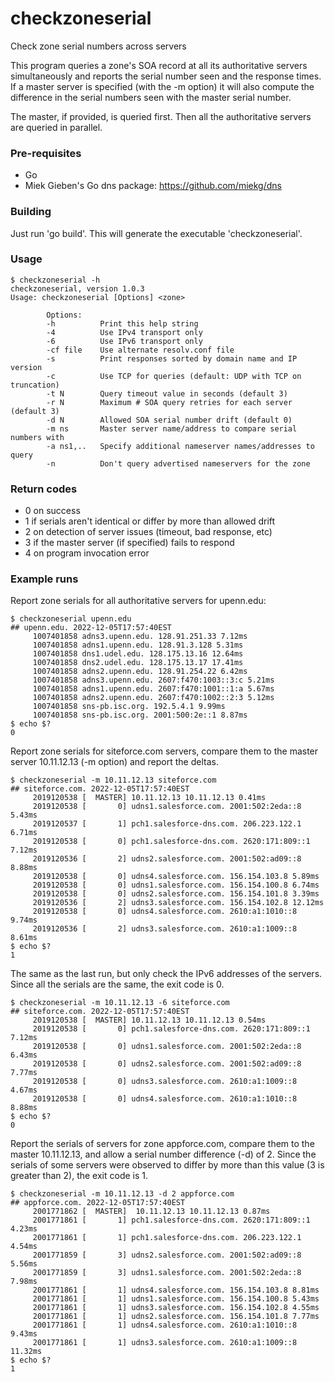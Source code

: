 # checkzoneserial
Check zone serial numbers across servers

This program queries a zone's SOA record at all its authoritative
servers simultaneously and reports the serial number seen and the response
times. If a master server is specified (with the -m option) it will also
compute the difference in the serial numbers seen with the master serial
number.

The master, if provided, is queried first. Then all the authoritative
servers are queried in parallel.

### Pre-requisites

* Go
* Miek Gieben's Go dns package: https://github.com/miekg/dns

### Building

Just run 'go build'. This will generate the executable 'checkzoneserial'.

### Usage

```
$ checkzoneserial -h
checkzoneserial, version 1.0.3
Usage: checkzoneserial [Options] <zone>

        Options:
        -h          Print this help string
        -4          Use IPv4 transport only
        -6          Use IPv6 transport only
        -cf file    Use alternate resolv.conf file
        -s          Print responses sorted by domain name and IP version
        -c          Use TCP for queries (default: UDP with TCP on truncation)
        -t N        Query timeout value in seconds (default 3)
        -r N        Maximum # SOA query retries for each server (default 3)
        -d N        Allowed SOA serial number drift (default 0)
        -m ns       Master server name/address to compare serial numbers with
        -a ns1,..   Specify additional nameserver names/addresses to query
        -n          Don't query advertised nameservers for the zone
```

### Return codes

* 0 on success
* 1 if serials aren't identical or differ by more than allowed drift
* 2 on detection of server issues (timeout, bad response, etc)
* 3 if the master server (if specified) fails to respond
* 4 on program invocation error


### Example runs

Report zone serials for all authoritative servers for upenn.edu:

```
$ checkzoneserial upenn.edu
## upenn.edu. 2022-12-05T17:57:40EST
     1007401858 adns3.upenn.edu. 128.91.251.33 7.12ms
     1007401858 adns1.upenn.edu. 128.91.3.128 5.31ms
     1007401858 dns1.udel.edu. 128.175.13.16 12.64ms
     1007401858 dns2.udel.edu. 128.175.13.17 17.41ms
     1007401858 adns2.upenn.edu. 128.91.254.22 6.42ms
     1007401858 adns3.upenn.edu. 2607:f470:1003::3:c 5.21ms
     1007401858 adns1.upenn.edu. 2607:f470:1001::1:a 5.67ms
     1007401858 adns2.upenn.edu. 2607:f470:1002::2:3 5.12ms
     1007401858 sns-pb.isc.org. 192.5.4.1 9.99ms
     1007401858 sns-pb.isc.org. 2001:500:2e::1 8.87ms
$ echo $?
0
```

Report zone serials for siteforce.com servers, compare them to the
master server 10.11.12.13 (-m option) and report the deltas.

```
$ checkzoneserial -m 10.11.12.13 siteforce.com
## siteforce.com. 2022-12-05T17:57:40EST
     2019120538 [  MASTER] 10.11.12.13 10.11.12.13 0.41ms
     2019120538 [       0] udns1.salesforce.com. 2001:502:2eda::8 5.43ms
     2019120537 [       1] pch1.salesforce-dns.com. 206.223.122.1 6.71ms
     2019120538 [       0] pch1.salesforce-dns.com. 2620:171:809::1 7.12ms
     2019120536 [       2] udns2.salesforce.com. 2001:502:ad09::8 8.88ms
     2019120538 [       0] udns4.salesforce.com. 156.154.103.8 5.89ms
     2019120538 [       0] udns1.salesforce.com. 156.154.100.8 6.74ms
     2019120538 [       0] udns2.salesforce.com. 156.154.101.8 3.39ms
     2019120536 [       2] udns3.salesforce.com. 156.154.102.8 12.12ms
     2019120538 [       0] udns4.salesforce.com. 2610:a1:1010::8 9.74ms
     2019120536 [       2] udns3.salesforce.com. 2610:a1:1009::8 8.61ms
$ echo $?
1
```

The same as the last run, but only check the IPv6 addresses of the
servers. Since all the serials are the same, the exit code is 0.

```
$ checkzoneserial -m 10.11.12.13 -6 siteforce.com
## siteforce.com. 2022-12-05T17:57:40EST
     2019120538 [  MASTER] 10.11.12.13 10.11.12.13 0.54ms
     2019120538 [       0] pch1.salesforce-dns.com. 2620:171:809::1 7.12ms
     2019120538 [       0] udns1.salesforce.com. 2001:502:2eda::8 6.43ms
     2019120538 [       0] udns2.salesforce.com. 2001:502:ad09::8 7.77ms
     2019120538 [       0] udns3.salesforce.com. 2610:a1:1009::8 4.67ms
     2019120538 [       0] udns4.salesforce.com. 2610:a1:1010::8 8.88ms
$ echo $?
0
```

Report the serials of servers for zone appforce.com, compare them to
the master 10.11.12.13, and allow a serial number difference (-d) of
2. Since the serials of some servers were observed to differ by more
than this value (3 is greater than 2), the exit code is 1.

```
$ checkzoneserial -m 10.11.12.13 -d 2 appforce.com
## appforce.com. 2022-12-05T17:57:40EST
     2001771862 [  MASTER]  10.11.12.13 10.11.12.13 0.87ms
     2001771861 [       1] pch1.salesforce-dns.com. 2620:171:809::1 4.23ms
     2001771861 [       1] pch1.salesforce-dns.com. 206.223.122.1 4.54ms
     2001771859 [       3] udns2.salesforce.com. 2001:502:ad09::8 5.56ms
     2001771859 [       3] udns1.salesforce.com. 2001:502:2eda::8 7.98ms
     2001771861 [       1] udns4.salesforce.com. 156.154.103.8 8.81ms
     2001771861 [       1] udns1.salesforce.com. 156.154.100.8 5.43ms
     2001771861 [       1] udns3.salesforce.com. 156.154.102.8 4.55ms
     2001771861 [       1] udns2.salesforce.com. 156.154.101.8 7.77ms
     2001771861 [       1] udns4.salesforce.com. 2610:a1:1010::8 9.43ms
     2001771861 [       1] udns3.salesforce.com. 2610:a1:1009::8 11.32ms
$ echo $?
1
```
